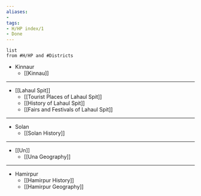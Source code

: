 ```yaml
---
aliases:
- 
tags:
- H/HP index/1
- Done
---
```

```dataview
list
from #H/HP and #Districts 
```

* Kinnaur
	* [[Kinnau]]
---
* [[Lahaul Spit]]
	* [[Tourist Places of Lahaul Spit]]
	* [[History of Lahaul Spit]]
	* [[Fairs and Festivals of Lahaul Spit]]
---
* Solan
	* [[Solan History]]
---
* [[Un]]
	* [[Una Geography]]
---
* Hamirpur
	* [[Hamirpur History]]
	* [[Hamirpur Geography]]